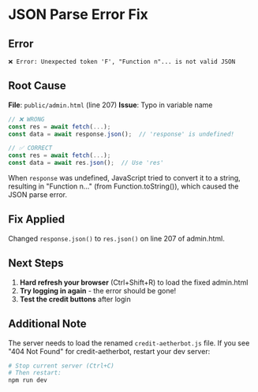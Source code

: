 # JSON Parse Error Fix

## Error
```
❌ Error: Unexpected token 'F', "Function n"... is not valid JSON
```

## Root Cause
**File**: `public/admin.html` (line 207)
**Issue**: Typo in variable name

```javascript
// ❌ WRONG
const res = await fetch(...);
const data = await response.json();  // 'response' is undefined!

// ✅ CORRECT
const res = await fetch(...);
const data = await res.json();  // Use 'res'
```

When `response` was undefined, JavaScript tried to convert it to a string, resulting in "Function n..." (from Function.toString()), which caused the JSON parse error.

## Fix Applied
Changed `response.json()` to `res.json()` on line 207 of admin.html.

## Next Steps

1. **Hard refresh your browser** (Ctrl+Shift+R) to load the fixed admin.html
2. **Try logging in again** - the error should be gone!
3. **Test the credit buttons** after login

## Additional Note
The server needs to load the renamed `credit-aetherbot.js` file. If you see "404 Not Found" for credit-aetherbot, restart your dev server:

```powershell
# Stop current server (Ctrl+C)
# Then restart:
npm run dev
```
